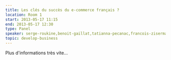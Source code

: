 ```yaml
---
title: Les clés du succès du e-commerce français ?
location: Room 1
start: 2013-05-17 11:15
end: 2013-05-17 12:30
type: Panel
speaker: serge-roukine,benoit-gaillat,tatianna-pecanac,francois-ziserman
topic: develop-business
---
```


Plus d'informations très vite...